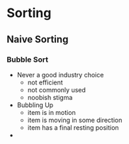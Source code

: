 # Sorting

## Naive Sorting

### Bubble Sort
- Never a good industry choice
	- not efficient
	- not commonly used
	- noobish stigma
- Bubbling Up
  - item is in motion
  - item is moving in some direction
  - item has a final resting position
- 